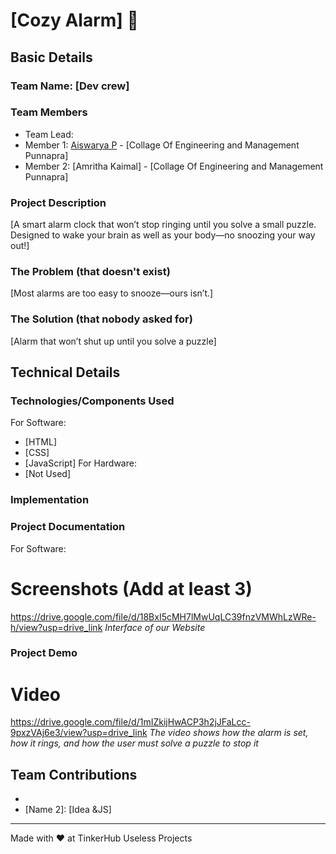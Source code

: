 # [Cozy Alarm] 🎯
## Basic Details
### Team Name: [Dev crew]
### Team Members
- Team Lead: 
- Member 1: [Aiswarya P] - [Collage Of Engineering and Management Punnapra]
- Member 2: [Amritha Kaimal] - [Collage Of Engineering and Management Punnapra]
### Project Description
[A smart alarm clock that won’t stop ringing until you solve a small puzzle. Designed to wake your brain as well as your body—no snoozing your way out!]
### The Problem (that doesn't exist)
[Most alarms are too easy to snooze—ours isn’t.]
### The Solution (that nobody asked for)
[Alarm that won’t shut up until you solve a puzzle]
## Technical Details
### Technologies/Components Used
For Software:
- [HTML]
- [CSS]
- [JavaScript]
For Hardware:
- [Not Used]
### Implementation
### Project Documentation
For Software:
# Screenshots (Add at least 3)
https://drive.google.com/file/d/18BxI5cMH7lMwUqLC39fnzVMWhLzWRe-h/view?usp=drive_link
*Interface of our Website*
### Project Demo
# Video
https://drive.google.com/file/d/1mIZkijHwACP3h2jJFaLcc-9pxzVAj6e3/view?usp=drive_link
*The video shows how the alarm is set, how it rings, and how the user must solve a puzzle to stop it*
## Team Contributions
- [Aiswarya P]: [Html&Css]
- [Name 2]: [Idea &JS]
- ---
Made with ❤️ at TinkerHub Useless Projects
